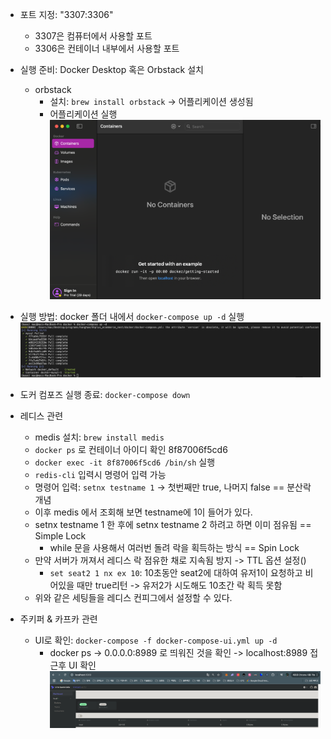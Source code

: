 - 포트 지정: "3307:3306"
  - 3307은 컴퓨터에서 사용할 포트
  - 3306은 컨테이너 내부에서 사용할 포트
- 실행 준비: Docker Desktop 혹은 Orbstack 설치
  - orbstack
    - 설치: `brew install orbstack` -> 어플리케이션 생성됨
    - 어플리케이션 실행
    ![alt text](../images/orbstack.png)
- 실행 방법: docker 폴더 내에서 `docker-compose up -d` 실행
![alt text](../images/docker.png)
- 도커 컴포즈 실행 종료: `docker-compose down`

- 레디스 관련
  - medis 설치: `brew install medis`
  - `docker ps` 로 컨테이너 아이디 확인 8f87006f5cd6
  - `docker exec -it 8f87006f5cd6 /bin/sh` 실행
  - `redis-cli` 입력시 명령어 입력 가능
  - 명령어 입력: `setnx testname 1` -> 첫번째만 true, 나머지 false == 분산락 개념
  - 이후 medis 에서 조회해 보면 testname에 1이 들어가 있다.
  - setnx testname 1 한 후에 setnx testname 2 하려고 하면 이미 점유됨 == Simple Lock
    - while 문을 사용해서 여러번 돌려 락을 획득하는 방식 == Spin Lock
  - 만약 서버가 꺼져서 레디스 락 점유한 채로 지속됨 방지 -> TTL 옵션 설정()
    - `set seat2 1 nx ex 10`: 10초동안 seat2에 대하여 유저1이 요청하고 비어있을 때만 true리턴 -> 유저2가 시도해도 10초간 락 획득 못함
  - 위와 같은 세팅들을 레디스 컨피그에서 설정할 수 있다.

- 주키퍼 & 카프카 관련
  - UI로 확인: `docker-compose -f docker-compose-ui.yml up -d`
    - docker ps -> 0.0.0.0:8989 로 띄워진 것을 확인 -> localhost:8989 접근후 UI 확인
    ![alt text](../images/docker-compose-ui.png)
